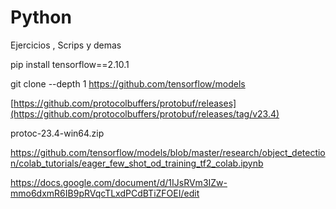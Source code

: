 # Python
Ejercicios , Scrips y demas

pip install tensorflow==2.10.1

git clone --depth 1 https://github.com/tensorflow/models

[https://github.com/protocolbuffers/protobuf/releases](https://github.com/protocolbuffers/protobuf/releases/tag/v23.4)

protoc-23.4-win64.zip




https://github.com/tensorflow/models/blob/master/research/object_detection/colab_tutorials/eager_few_shot_od_training_tf2_colab.ipynb

https://docs.google.com/document/d/1IJsRVm3IZw-mmo6dxmR6IB9pRVqcTLxdPCdBTiZFOEI/edit

